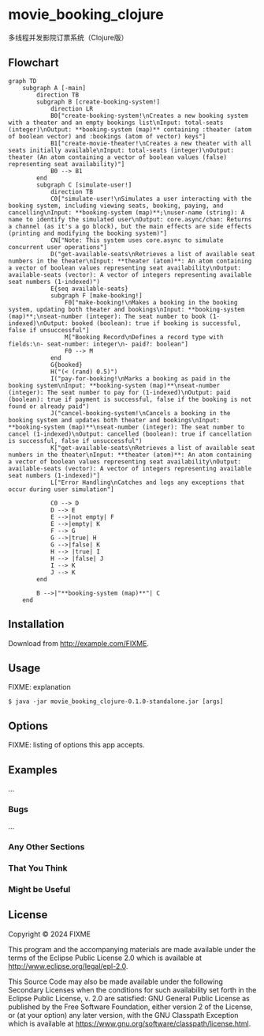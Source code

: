 # movie_booking_clojure

多线程并发影院订票系统（Clojure版）

## Flowchart

```mermaid
graph TD
    subgraph A [-main]
        direction TB
        subgraph B [create-booking-system!]
            direction LR
            B0["create-booking-system!\nCreates a new booking system with a theater and an empty bookings list\nInput: total-seats (integer)\nOutput: **booking-system (map)** containing :theater (atom of boolean vector) and :bookings (atom of vector) keys"]
            B1["create-movie-theater!\nCreates a new theater with all seats initially available\nInput: total-seats (integer)\nOutput: theater (An atom containing a vector of boolean values (false) representing seat availability)"]
            B0 --> B1
        end
        subgraph C [simulate-user!]
            direction TB
            C0["simulate-user!\nSimulates a user interacting with the booking system, including viewing seats, booking, paying, and cancelling\nInput: **booking-system (map)**;\nuser-name (string): A name to identify the simulated user\nOutput: core.async/chan: Returns a channel (as it's a go block), but the main effects are side effects (printing and modifying the booking system)"]
            CN["Note: This system uses core.async to simulate concurrent user operations"]
            D("get-available-seats\nRetrieves a list of available seat numbers in the theater\nInput: **theater (atom)**: An atom containing a vector of boolean values representing seat availability\nOutput: available-seats (vector): A vector of integers representing available seat numbers (1-indexed)")
            E{seq available-seats}
            subgraph F [make-booking!]
                F0["make-booking!\nMakes a booking in the booking system, updating both theater and bookings\nInput: **booking-system (map)**;\nseat-number (integer): The seat number to book (1-indexed)\nOutput: booked (boolean): true if booking is successful, false if unsuccessful"]
                M["Booking Record\nDefines a record type with fields:\n- seat-number: integer\n- paid?: boolean"]
                F0 --> M
            end
            G{booked}
            H("(< (rand) 0.5)")
            I("pay-for-booking!\nMarks a booking as paid in the booking system\nInput: **booking-system (map)**\nseat-number (integer): The seat number to pay for (1-indexed)\nOutput: paid (boolean): true if payment is successful, false if the booking is not found or already paid")
            J("cancel-booking-system!\nCancels a booking in the booking system and updates both theater and bookings\nInput: **booking-system (map)**\nseat-number (integer): The seat number to cancel (1-indexed)\nOutput: cancelled (boolean): true if cancellation is successful, false if unsuccessful")
            K["get-available-seats\nRetrieves a list of available seat numbers in the theater\nInput: **theater (atom)**: An atom containing a vector of boolean values representing seat availability\nOutput: available-seats (vector): A vector of integers representing available seat numbers (1-indexed)"]
            L["Error Handling\nCatches and logs any exceptions that occur during user simulation"]

            C0 --> D
            D --> E
            E -->|not empty| F
            E -->|empty| K
            F --> G
            G -->|true| H
            G -->|false| K
            H --> |true| I
            H --> |false| J
            I --> K
            J --> K
        end

        B -->|"**booking-system (map)**"| C
    end
```

## Installation

Download from http://example.com/FIXME.

## Usage

FIXME: explanation

    $ java -jar movie_booking_clojure-0.1.0-standalone.jar [args]

## Options

FIXME: listing of options this app accepts.

## Examples

...

### Bugs

...

### Any Other Sections
### That You Think
### Might be Useful

## License

Copyright © 2024 FIXME

This program and the accompanying materials are made available under the
terms of the Eclipse Public License 2.0 which is available at
http://www.eclipse.org/legal/epl-2.0.

This Source Code may also be made available under the following Secondary
Licenses when the conditions for such availability set forth in the Eclipse
Public License, v. 2.0 are satisfied: GNU General Public License as published by
the Free Software Foundation, either version 2 of the License, or (at your
option) any later version, with the GNU Classpath Exception which is available
at https://www.gnu.org/software/classpath/license.html.
